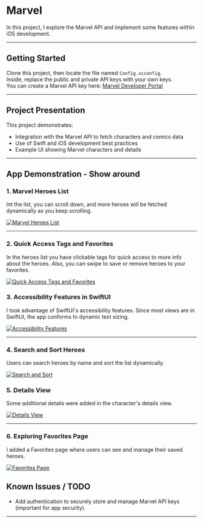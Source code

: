 # Marvel

In this project, I explore the Marvel API and implement some features within iOS development.

---

## Getting Started

Clone this project, then locate the file named `Config.xcconfig`.  
Inside, replace the public and private API keys with your own keys.  
You can create a Marvel API key here: [Marvel Developer Portal](https://developer.marvel.com/)

---

## Project Presentation

This project demonstrates:

- Integration with the Marvel API to fetch characters and comics data  
- Use of Swift and iOS development best practices  
- Example UI showing Marvel characters and details  

---
## App Demonstration - Show around

### 1. Marvel Heroes List  
Int the list, you can scroll down, and more heroes will be fetched dynamically as you keep scrolling.

[![Marvel Heroes List](https://github.com/user-attachments/assets/d08369c8-f1e4-4cfd-beae-2e98bd4b6910)](https://github.com/user-attachments/assets/d08369c8-f1e4-4cfd-beae-2e98bd4b6910)

---

### 2. Quick Access Tags and Favorites  
In the heroes list you have clickable tags for quick access to more info about the heroes. Also, you can swipe to save or remove heroes to your favorites.

[![Quick Access Tags and Favorites](https://github.com/user-attachments/assets/e17ee88b-20d7-4bae-8293-43cf128f7093)](https://github.com/user-attachments/assets/e17ee88b-20d7-4bae-8293-43cf128f7093)

### 3. Accessibility Features in SwiftUI  
I took advantage of SwiftUI's accessibility features. Since most views are in SwiftUI, the app conforms to dynamic text sizing.

[![Accessibility Features](https://github.com/user-attachments/assets/023d7a95-15d8-4e47-adef-53702d91219c)](https://github.com/user-attachments/assets/023d7a95-15d8-4e47-adef-53702d91219c)

---

### 4. Search and Sort Heroes  
Users can search heroes by name and sort the list dynamically.

[![Search and Sort](https://github.com/user-attachments/assets/dc491f1d-2561-4440-a57a-e6efda748d80)](https://github.com/user-attachments/assets/dc491f1d-2561-4440-a57a-e6efda748d80)


### 5. Details View  
Some additional details were added in the character's details view.

[![Details View](https://github.com/user-attachments/assets/1d9f5939-b57a-4d44-813c-385dd0fcf79b)](https://github.com/user-attachments/assets/1d9f5939-b57a-4d44-813c-385dd0fcf79b)

---

### 6. Exploring Favorites Page  
I added a Favorites page where users can see and manage their saved heroes.

[![Favorites Page](https://github.com/user-attachments/assets/e5783607-6e2d-435c-9287-0d81f7572324)](https://github.com/user-attachments/assets/e5783607-6e2d-435c-9287-0d81f7572324)

## Known Issues / TODO

- Add authentication to securely store and manage Marvel API keys (important for app security).





---
